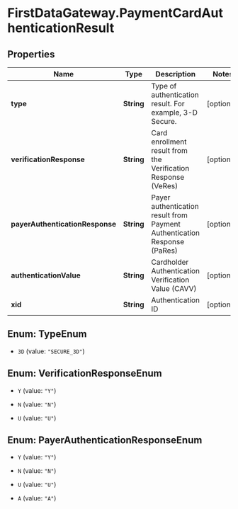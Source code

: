 # FirstDataGateway.PaymentCardAuthenticationResult

## Properties
Name | Type | Description | Notes
------------ | ------------- | ------------- | -------------
**type** | **String** | Type of authentication result. For example, 3-D Secure. | [optional] 
**verificationResponse** | **String** | Card enrollment result from the Verification Response (VeRes) | [optional] 
**payerAuthenticationResponse** | **String** | Payer authentication result from Payment Authentication Response (PaRes) | [optional] 
**authenticationValue** | **String** | Cardholder Authentication Verification Value (CAVV) | [optional] 
**xid** | **String** | Authentication ID | [optional] 


<a name="TypeEnum"></a>
## Enum: TypeEnum


* `3D` (value: `"SECURE_3D"`)




<a name="VerificationResponseEnum"></a>
## Enum: VerificationResponseEnum


* `Y` (value: `"Y"`)

* `N` (value: `"N"`)

* `U` (value: `"U"`)




<a name="PayerAuthenticationResponseEnum"></a>
## Enum: PayerAuthenticationResponseEnum


* `Y` (value: `"Y"`)

* `N` (value: `"N"`)

* `U` (value: `"U"`)

* `A` (value: `"A"`)




